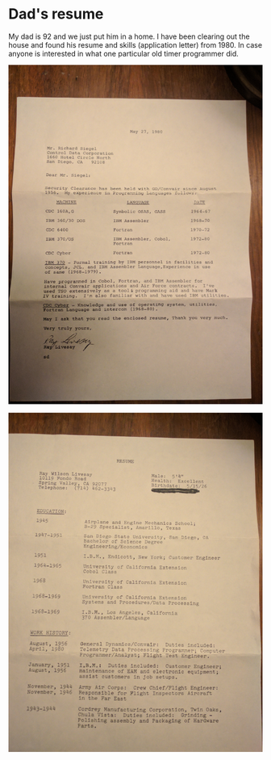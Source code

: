 # Dad's resume

My dad is 92 and we just put him in a home.  I have been clearing out the house and found his resume and skills (application letter) from 1980.  In case anyone is interested in what one particular old timer programmer did.  




![Skills](IMG_20180817_232813.jpg?raw=true "Skills")

![Alt text](IMG_20180817_233142.jpg?raw=true "Title")
